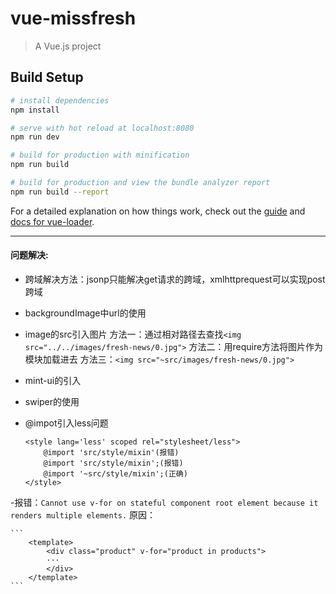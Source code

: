 # vue-missfresh

> A Vue.js project

## Build Setup

``` bash
# install dependencies
npm install

# serve with hot reload at localhost:8080
npm run dev

# build for production with minification
npm run build

# build for production and view the bundle analyzer report
npm run build --report
```

For a detailed explanation on how things work, check out the [guide](http://vuejs-templates.github.io/webpack/) and [docs for vue-loader](http://vuejs.github.io/vue-loader).


***
#### 问题解决:

- 跨域解决方法：jsonp只能解决get请求的跨域，xmlhttprequest可以实现post跨域
- backgroundImage中url的使用
- image的src引入图片
    方法一：通过相对路径去查找`<img src="../../images/fresh-news/0.jpg">`
    方法二：用require方法将图片作为模块加载进去
    方法三：`<img src="~src/images/fresh-news/0.jpg">`
- mint-ui的引入
- swiper的使用
- @impot引入less问题

    ```
    <style lang='less' scoped rel="stylesheet/less">
        @import 'src/style/mixin'(报错)
        @import 'src/style/mixin';(报错)
        @import '~src/style/mixin';(正确)
    </style>
    ```

-报错：`Cannot use v-for on stateful component root element because it renders multiple elements.`
 原因：

    ```
        <template>
            <div class="product" v-for="product in products">
            ···
            </div> 
        </template>
    ```


